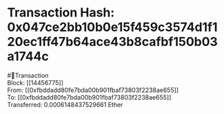 
Transaction Hash: 0x047ce2bb10b0e15f459c3574d1f120ec1ff47b64ace43b8cafbf150b03a1744c
====================================================================================
  
#💸Transaction  
Block: [[14456775]]  
From: [[0xfbddadd80fe7bda00b901fbaf73803f2238ae655]]  
To: [[0xfbddadd80fe7bda00b901fbaf73803f2238ae655]]  
Transferred: 0.0006148437529661 Ether